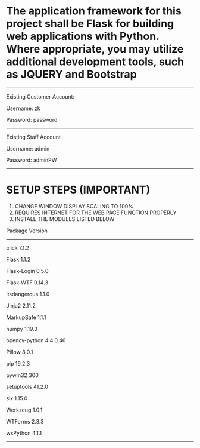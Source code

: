 # The application framework for this project shall be Flask for building web applications with Python. Where appropriate, you may utilize additional development tools, such as JQUERY and Bootstrap

------------- --------
Existing Customer Account:

Username: zk

Password: password
------------- --------
Existing Staff Account

Username: admin

Password: adminPW
------------- --------
# SETUP STEPS (IMPORTANT)
1. CHANGE WINDOW DISPLAY SCALING TO 100%
2. REQUIRES INTERNET FOR THE WEB PAGE FUNCTION PROPERLY
3. INSTALL THE MODULES LISTED BELOW

Package       Version
------------- --------
click         7.1.2

Flask         1.1.2

Flask-Login   0.5.0

Flask-WTF     0.14.3

itsdangerous  1.1.0

Jinja2        2.11.2

MarkupSafe    1.1.1

numpy         1.19.3

opencv-python 4.4.0.46

Pillow        8.0.1

pip           19.2.3

pywin32       300

setuptools    41.2.0

six           1.15.0

Werkzeug      1.0.1

WTForms       2.3.3

wxPython      4.1.1
------------- --------